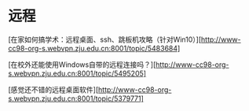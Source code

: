 # 远程

[在家如何搞学术：远程桌面、ssh、跳板机攻略（针对Win10）][http://www-cc98-org-s.webvpn.zju.edu.cn:8001/topic/5483684]

[在校外还能使用Windows自带的远程连接吗？][http://www-cc98-org-s.webvpn.zju.edu.cn:8001/topic/5495205]

[感觉还不错的远程桌面软件][http://www-cc98-org-s.webvpn.zju.edu.cn:8001/topic/5379771]

